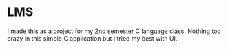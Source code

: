 # LMS

I made this as a project for my 2nd semester C language class.
Nothing too crazy in this simple C application but I tried my best with UI.
